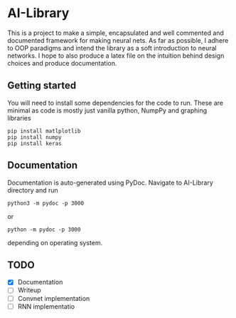 # AI-Library

This is a project to make a simple, encapsulated and well commented and documented framework for making neural nets. As far as possible, I adhere to OOP paradigms and intend the library as a soft introduction to neural networks. I hope to also produce a latex file on the intuition behind design choices and produce documentation.

## Getting started

You will need to install some dependencies for the code to run. These are minimal as code is mostly just vanilla python, NumpPy and graphing libraries
```
pip install matlplotlib
pip install numpy
pip install keras
```

## Documentation

Documentation is auto-generated using PyDoc. Navigate to AI-Library directory and run
```
python3 -m pydoc -p 3000
```
or
```
python -m pydoc -p 3000
```
depending on operating system.

## TODO

- [x] Documentation
- [ ] Writeup
- [ ] Convnet implementation
- [ ] RNN implementatio
